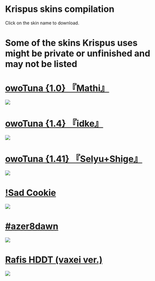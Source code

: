 # Krispus skins compilation

 Click on the skin name to download.
# Some of the skins Krispus uses might be private or unfinished and may not be listed

# [owoTuna {1.0} 『Mathi』](https://drive.google.com/open?id=1ijZ1F7c6sXjh1Ykbew-VP6nz7ArMA_EC)
![](https://i.imgur.com/Q264MIy.png)

 # [owoTuna {1.4} 『idke』](https://drive.google.com/open?id=1jN6xVisCU9k3XIPuQk7xc7iosjwH1NSI)
![](https://i.imgur.com/BTeVqJj.png)

 # [owoTuna {1.41} 『Selyu+Shige』](https://drive.google.com/open?id=1oeGgSk_tyJ-P1nL07kHfn2eGbKd0BETQ)
![](https://i.imgur.com/fgKiH0r.png)

 # [!Sad Cookie](https://drive.google.com/open?id=14mzl7sqTS9nRKSvf79_btOkPeZcFKF_Z)
![](https://i.imgur.com/PbRcqNd.png)

 # [#azer8dawn](https://drive.google.com/open?id=1JWzkO1c3y947IfmfO7iUPWxvTo1Whb6G)
![](https://i.imgur.com/RJwU2Kv.png)

 # [Rafis HDDT (vaxei ver.)](https://drive.google.com/open?id=1o4nxWUm9bl40bARjyW0fBG5A34RaYm5M)
![](https://i.imgur.com/zv19VsZ.png)
